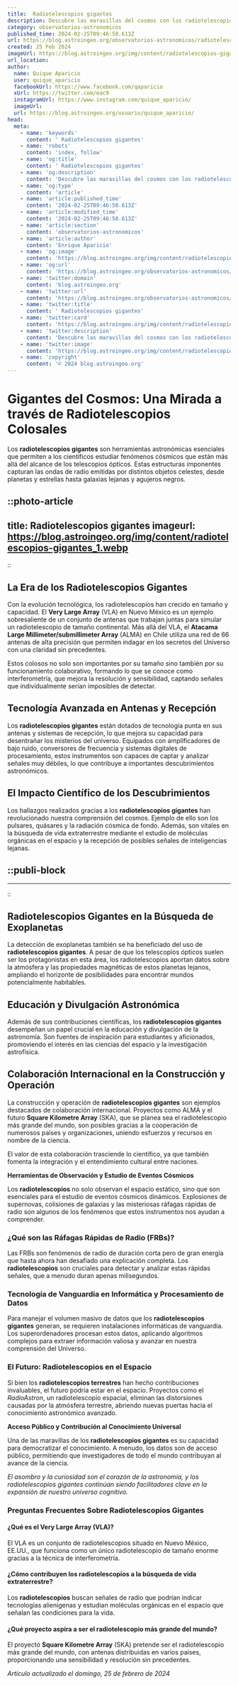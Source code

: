 ```yaml
---
title:  Radiotelescopios gigantes
description: Descubre las maravillas del cosmos con los radiotelescopios gigantes, herramientas clave en la astronomía para desvelar secretos del universo.
category: observatorios-astronomicos
published_time: 2024-02-25T09:46:50.613Z
url: https://blog.astroingeo.org/observatorios-astronomicos/radiotelescopios-gigantes
created: 25 Feb 2024
imageUrl: https://blog.astroingeo.org/img/content/radiotelescopios-gigantes_1.webp
url_location:
author:
  name: Quique Aparicio
  user: quique_aparicio
  facebookUrl: https://www.facebook.com/qaparicio
  xUrl: https://twitter.com/eac9
  instagramUrl: https://www.instagram.com/quique_aparicio/
  imageUrl: 
  url: https://blog.astroingeo.org/usuario/quique_aparicio/
head:
  meta:
    - name: 'keywords'
      content: ' Radiotelescopios gigantes'
    - name: 'robots'
      content: 'index, follow'
    - name: 'og:title'
      content: ' Radiotelescopios gigantes'
    - name: 'og:description'
      content: 'Descubre las maravillas del cosmos con los radiotelescopios gigantes, herramientas clave en la astronomía para desvelar secretos del universo.'
    - name: 'og:type'
      content: 'article'
    - name: 'article:published_time'
      content: '2024-02-25T09:46:50.613Z'
    - name: 'article:modified_time'
      content: '2024-02-25T09:46:50.613Z'
    - name: 'article:section'
      content: 'observatorios-astronomicos'
    - name: 'article:author'
      content: 'Enrique Aparicio'
    - name: 'og:image'
      content: 'https://blog.astroingeo.org/img/content/radiotelescopios-gigantes_1.webp'
    - name: 'og:url'
      content: 'https://blog.astroingeo.org/observatorios-astronomicos/radiotelescopios-gigantes'
    - name: 'twitter:domain'
      content: 'blog.astroingeo.org'
    - name: 'twitter:url'
      content: 'https://blog.astroingeo.org/observatorios-astronomicos/radiotelescopios-gigantes'
    - name: 'twitter:title'
      content: ' Radiotelescopios gigantes'
    - name: 'twitter:card'
      content: 'https://blog.astroingeo.org/img/content/radiotelescopios-gigantes_1.webp'
    - name: 'twitter:description'
      content: 'Descubre las maravillas del cosmos con los radiotelescopios gigantes, herramientas clave en la astronomía para desvelar secretos del universo.'
    - name: 'twitter:image'
      content: 'https://blog.astroingeo.org/img/content/radiotelescopios-gigantes_1.webp'
    - name: 'copyright'
      content: '© 2024 blog.astroingeo.org'
---
```

# Gigantes del Cosmos: Una Mirada a través de Radiotelescopios Colosales 

Los **radiotelescopios gigantes** son herramientas astronómicas esenciales que permiten a los científicos estudiar fenómenos cósmicos que están más allá del alcance de los telescopios ópticos. Estas estructuras imponentes capturan las ondas de radio emitidas por distintos objetos celestes, desde planetas y estrellas hasta galaxias lejanas y agujeros negros.


::photo-article
---
title:  Radiotelescopios gigantes
imageurl: https://blog.astroingeo.org/img/content/radiotelescopios-gigantes_1.webp
---
::


## La Era de los Radiotelescopios Gigantes 

Con la evolución tecnológica, los radiotelescopios han crecido en tamaño y capacidad. El **Very Large Array** (VLA) en Nuevo México es un ejemplo sobresaliente de un conjunto de antenas que trabajan juntas para simular un radiotelescopio de tamaño continental. Más allá del VLA, el **Atacama Large Millimeter/submillimeter Array** (ALMA) en Chile utiliza una red de 66 antenas de alta precisión que permiten indagar en los secretos del Universo con una claridad sin precedentes.

Estos colosos no solo son importantes por su tamaño sino también por su funcionamiento colaborativo, formando lo que se conoce como interferometría, que mejora la resolución y sensibilidad, captando señales que individualmente serían imposibles de detectar.

## Tecnología Avanzada en Antenas y Recepción

Los **radiotelescopios gigantes** están dotados de tecnología punta en sus antenas y sistemas de recepción, lo que mejora su capacidad para desentrañar los misterios del universo. Equipados con amplificadores de bajo ruido, conversores de frecuencia y sistemas digitales de procesamiento, estos instrumentos son capaces de captar y analizar señales muy débiles, lo que contribuye a importantes descubrimientos astronómicos.

## El Impacto Científico de los Descubrimientos

Los hallazgos realizados gracias a los **radiotelescopios gigantes** han revolucionado nuestra comprensión del cosmos. Ejemplo de ello son los pulsares, quásares y la radiación cósmica de fondo. Además, son vitales en la búsqueda de vida extraterrestre mediante el estudio de moléculas orgánicas en el espacio y la recepción de posibles señales de inteligencias lejanas.


  ::publi-block
  ---
  ---
  ::
  
  
## Radiotelescopios Gigantes en la Búsqueda de Exoplanetas

La detección de exoplanetas también se ha beneficiado del uso de **radiotelescopios gigantes**. A pesar de que los telescopios ópticos suelen ser los protagonistas en esta área, los radiotelescopios aportan datos sobre la atmósfera y las propiedades magnéticas de estos planetas lejanos, ampliando el horizonte de posibilidades para encontrar mundos potencialmente habitables.

## Educación y Divulgación Astronómica

Además de sus contribuciones científicas, los **radiotelescopios gigantes** desempeñan un papel crucial en la educación y divulgación de la astronomía. Son fuentes de inspiración para estudiantes y aficionados, promoviendo el interés en las ciencias del espacio y la investigación astrofísica.

## Colaboración Internacional en la Construcción y Operación

La construcción y operación de **radiotelescopios gigantes** son ejemplos destacados de colaboración internacional. Proyectos como ALMA y el futuro **Square Kilometre Array** (SKA), que se planea sea el radiotelescopio más grande del mundo, son posibles gracias a la cooperación de numerosos países y organizaciones, uniendo esfuerzos y recursos en nombre de la ciencia.

El valor de esta colaboración trasciende lo científico, ya que también fomenta la integración y el entendimiento cultural entre naciones.

**Herramientas de Observación y Estudio de Eventos Cósmicos**

Los **radiotelescopios** no solo observan el espacio estático, sino que son esenciales para el estudio de eventos cósmicos dinámicos. Explosiones de supernovas, colisiones de galaxias y las misteriosas ráfagas rápidas de radio son algunos de los fenómenos que estos instrumentos nos ayudan a comprender.

### ¿Qué son las Ráfagas Rápidas de Radio (FRBs)?

Las FRBs son fenómenos de radio de duración corta pero de gran energía que hasta ahora han desafiado una explicación completa. Los **radiotelescopios** son cruciales para detectar y analizar estas rápidas señales, que a menudo duran apenas milisegundos.

### Tecnología de Vanguardia en Informática y Procesamiento de Datos

Para manejar el volumen masivo de datos que los **radiotelescopios gigantes** generan, se requieren instalaciones informáticas de vanguardia. Los superordenadores procesan estos datos, aplicando algoritmos complejos para extraer información valiosa y avanzar en nuestra comprensión del Universo.

### El Futuro: Radiotelescopios en el Espacio

Si bien los **radiotelescopios terrestres** han hecho contribuciones invaluables, el futuro podría estar en el espacio. Proyectos como el *RadioAstron*, un radiotelescopio espacial, eliminan las distorsiones causadas por la atmósfera terrestre, abriendo nuevas puertas hacia el conocimiento astronómico avanzado.

**Acceso Público y Contribución al Conocimiento Universal**

Una de las maravillas de los **radiotelescopios gigantes** es su capacidad para democratizar el conocimiento. A menudo, los datos son de acceso público, permitiendo que investigadores de todo el mundo contribuyan al avance de la ciencia.

*El asombro y la curiosidad son el corazón de la astronomía, y los radiotelescopios gigantes continúan siendo facilitadores clave en la expansión de nuestro universo cognitivo.*

### Preguntas Frecuentes Sobre Radiotelescopios Gigantes

#### ¿Qué es el Very Large Array (VLA)?

El VLA es un conjunto de radiotelescopios situado en Nuevo México, EE.UU., que funciona como un único radiotelescopio de tamaño enorme gracias a la técnica de interferometría.

#### ¿Cómo contribuyen los radiotelescopios a la búsqueda de vida extraterrestre?

Los **radiotelescopios** buscan señales de radio que podrían indicar tecnologías alienígenas y estudian moléculas orgánicas en el espacio que señalan las condiciones para la vida.

#### ¿Qué proyecto aspira a ser el radiotelescopio más grande del mundo?

El proyecto **Square Kilometre Array** (SKA) pretende ser el radiotelescopio más grande del mundo, con antenas distribuidas en varios países, proporcionando una sensibilidad y resolución sin precedentes.

_Artículo actualizado el domingo, 25 de febrero de 2024_